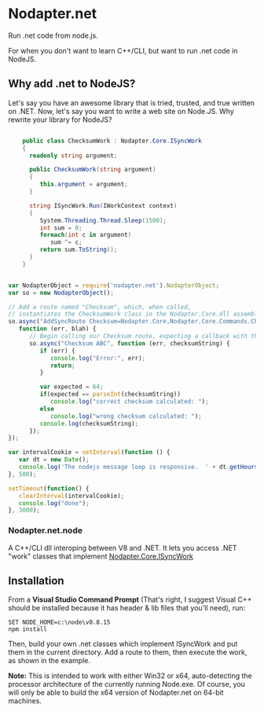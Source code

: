 Nodapter.net
==========================

Run .net code from node.js.

For when you don't want to learn C++/CLI, but want to run .net code in NodeJS.

## Why add .net to NodeJS?

Let's say you have an awesome library that is tried, trusted, and true written on .NET.  Now, let's say you want to write a web site on Node.JS.  Why rewrite your library for NodeJS?


```C#

    public class ChecksumWork : Nodapter.Core.ISyncWork
    {
      readonly string argument;

      public ChecksumWork(string argument)
      {
         this.argument = argument;
      }

      string ISyncWork.Run(IWorkContext context)
      {
         System.Threading.Thread.Sleep(1500);
         int sum = 0;
         foreach(int c in argument)
            sum ^= c;
         return sum.ToString();
      }
    }

```

```javascript

var NodapterObject = require('nodapter.net').NodapterObject;
var so = new NodapterObject();

// Add a route named "Checksum", which, when called, 
// instantiates the ChecksumWork class in the Nodapter.Core.dll assembly.
so.async("AddSyncRoute Checksum=Nodapter.Core,Nodapter.Core.Commands.ChecksumWork",
   function (err, blah) {
      // Begin calling our Checksum route, expecting a callback with the answer.
      so.async("Checksum ABC", function (err, checksumString) {
         if (err) {
            console.log("Error:", err);
            return;
         }

         var expected = 64;
         if(expected == parseInt(checksumString))
            console.log("correct checksum calculated: ");
         else
            console.log("wrong checksum calculated: ");
         console.log(checksumString);
      });
});

var intervalCookie = setInterval(function () {
   var dt = new Date();
   console.log('The nodejs message loop is responsive.  ' + dt.getHours() + ':' + dt.getMinutes() + ':' + dt.getSeconds() + '.' + ('00' + dt.getMilliseconds()).slice(-3));
}, 500);

setTimeout(function() {
   clearInterval(intervalCookie);
   console.log("done");
}, 3000);

```

### Nodapter.net.node
A C++/CLI dll interoping between V8 and .NET.  It lets you access .NET "work" classes that implement [Nodapter.Core.ISyncWork](nodapter.net/blob/master/Nodapter.Core/IWork.cs)



Installation
----------------------------

From a __Visual Studio Command Prompt__ (That's right, I suggest Visual C++ should be installed because it has header & lib files that you'll need), run:

```
SET NODE_HOME=c:\node\v0.8.15
npm install

```

Then, build your own .net classes which implement ISyncWork and put them in the 
current directory.  Add a route to them, then execute the work, as shown in the example.

__Note:__ This is intended to work with either Win32 or x64, auto-detecting the processor architecture of the currently running Node.exe.  Of course, you will only be able to build the x64 version of Nodapter.net on 64-bit machines.